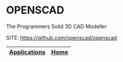 # OPENSCAD
 
 The Programmers Solid 3D CAD Modeller
 
 SITE: https://github.com/openscad/openscad

 | [Applications](https://portable-linux-apps.github.io/apps.html) | [Home](https://portable-linux-apps.github.io)
 | --- | --- |
